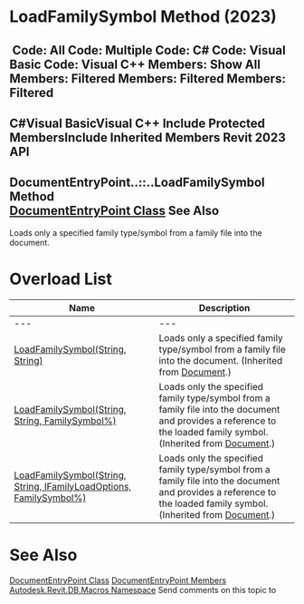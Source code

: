 # LoadFamilySymbol Method (2023)

﻿
 Code: All Code: Multiple Code: C# Code: Visual Basic Code: Visual C++  Members: Show All Members: Filtered Members: Filtered Members: Filtered   
---  
C#Visual BasicVisual C++
Include Protected MembersInclude Inherited Members
Revit 2023 API  
---  
DocumentEntryPoint..::..LoadFamilySymbol Method   
[DocumentEntryPoint Class](99996ba9-d1a7-d27e-c0ce-eb271a4c35bb.md "DocumentEntryPoint Class") See Also  
---  
Loads only a specified family type/symbol from a family file into the document.
# Overload List
| Name | Description |
| --- | --- |
| --- | --- | --- |
| [LoadFamilySymbol(String, String)](78c15d1f-7c29-29bf-7b55-e416b21cb16b.md "LoadFamilySymbol Method \(String, String\)") | Loads only a specified family type/symbol from a family file into the document. (Inherited from [Document](db03274b-a107-aa32-9034-f3e0df4bb1ec.md "Document Class").) |
| [LoadFamilySymbol(String, String, FamilySymbol%)](ba726add-04f7-7757-6557-4e32e8b1008b.md "LoadFamilySymbol Method \(String, String, FamilySymbol\)") | Loads only the specified family type/symbol from a family file into the document and provides a reference to the loaded family symbol. (Inherited from [Document](db03274b-a107-aa32-9034-f3e0df4bb1ec.md "Document Class").) |
| [LoadFamilySymbol(String, String, IFamilyLoadOptions, FamilySymbol%)](255f2e8c-8990-8617-7f16-a77915b8a52e.md "LoadFamilySymbol Method \(String, String, IFamilyLoadOptions, FamilySymbol\)") | Loads only the specified family type/symbol from a family file into the document and provides a reference to the loaded family symbol. (Inherited from [Document](db03274b-a107-aa32-9034-f3e0df4bb1ec.md "Document Class").) |

# See Also
[DocumentEntryPoint Class](99996ba9-d1a7-d27e-c0ce-eb271a4c35bb.md "DocumentEntryPoint Class")
[DocumentEntryPoint Members](cbeef9b7-78da-9bb9-00f9-75fd3bfde3e1.md "DocumentEntryPoint Members")
[Autodesk.Revit.DB.Macros Namespace](8b8f9876-f4c2-abff-fc5b-79e337d84e01.md "Autodesk.Revit.DB.Macros Namespace")
Send comments on this topic to 